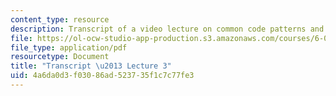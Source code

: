 ```yaml
---
content_type: resource
description: Transcript of a video lecture on common code patterns and iterative programs.
file: https://ol-ocw-studio-app-production.s3.amazonaws.com/courses/6-00-introduction-to-computer-science-and-programming-fall-2008/4a6da0d3f03086ad523735f1c7c77fe3_6-00F08-L03.pdf
file_type: application/pdf
resourcetype: Document
title: "Transcript \u2013 Lecture 3"
uid: 4a6da0d3-f030-86ad-5237-35f1c7c77fe3
---
```

